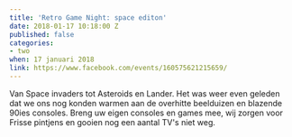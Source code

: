 ```yaml
---
title: 'Retro Game Night: space editon'
date: 2018-01-17 10:18:00 Z
published: false
categories:
- two
when: 17 januari 2018
link: https://www.facebook.com/events/160575621215659/
---
```


Van Space invaders tot Asteroids en Lander.
Het was weer even geleden dat we ons nog konden warmen aan de overhitte beelduizen en blazende 90ies consoles. Breng uw eigen consoles en games mee, wij zorgen voor Frisse pintjens en gooien nog een aantal TV's niet weg.
